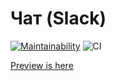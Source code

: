 # Чат (Slack)

[![Maintainability](https://api.codeclimate.com/v1/badges/4b08bed61487db013704/maintainability)](https://codeclimate.com/github/popkovandrey/frontend-project-lvl4/maintainability)
![CI](https://github.com/popkovandrey/frontend-project-lvl4/workflows/CI/badge.svg?branch=master)

[Preview is here](https://fast-castle-51972.herokuapp.com/)
